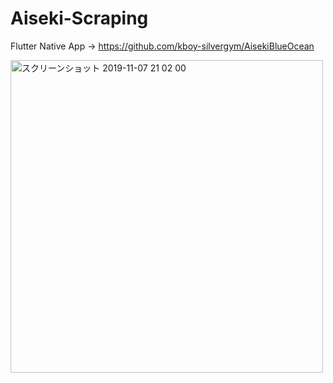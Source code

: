 # Aiseki-Scraping

Flutter Native App -> https://github.com/kboy-silvergym/AisekiBlueOcean

<img width="500" alt="スクリーンショット 2019-11-07 21 02 00" src="https://user-images.githubusercontent.com/17683316/68387638-1b259900-01a2-11ea-8a2d-9684265044bb.png">
